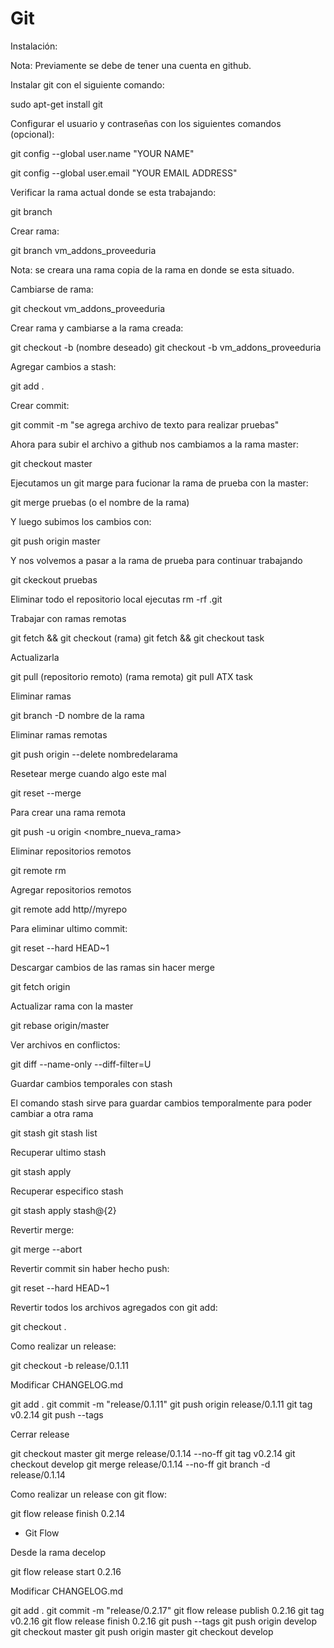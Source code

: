 # Git

Instalación:

Nota: Previamente se debe de tener una cuenta en github.

Instalar git con el siguiente comando:

  sudo apt-get install git

Configurar el usuario y contraseñas con los siguientes comandos (opcional):

  git config --global user.name "YOUR NAME"

  git config --global user.email "YOUR EMAIL ADDRESS"


Verificar la rama actual donde se esta trabajando:

  git branch

Crear rama:

  git branch vm_addons_proveeduria

Nota: se creara una rama copia de la rama en donde se esta situado.


Cambiarse de rama:

  git checkout vm_addons_proveeduria

Crear rama y cambiarse a la rama creada:

  git checkout -b (nombre deseado)
  git checkout -b vm_addons_proveeduria

Agregar cambios a stash:

  git add .

Crear commit:

  git commit -m "se agrega archivo de texto para realizar pruebas"

Ahora para subir el archivo a github nos cambiamos a la rama master:

  git checkout master

Ejecutamos un git marge para fucionar la rama de prueba con la master:

  git merge pruebas    (o el nombre de la rama)

Y luego subimos los cambios con:

  git push origin master

Y nos volvemos a pasar a la rama de prueba para continuar trabajando

  git ckeckout pruebas

Eliminar todo el repositorio local ejecutas rm -rf .git

Trabajar con ramas remotas

  git fetch && git checkout (rama)
  git fetch && git checkout task

Actualizarla

  git pull (repositorio remoto) (rama remota)
  git pull ATX task

Eliminar ramas

  git branch -D nombre de la rama

Eliminar ramas remotas

  git push origin --delete nombredelarama

Resetear merge cuando algo este mal

  git reset --merge

Para crear una rama remota

  git push -u origin <nombre_nueva_rama>


Eliminar repositorios remotos

  git remote rm <remote-name>

Agregar repositorios remotos

  git remote add <remote-name> http//myrepo

Para eliminar ultimo commit:

  git reset --hard HEAD~1

Descargar cambios de las ramas sin hacer merge

  git fetch origin

Actualizar rama con la master

  git rebase origin/master

Ver archivos en conflictos:

  git diff --name-only --diff-filter=U

Guardar cambios temporales con stash

El comando stash sirve para guardar cambios temporalmente para poder cambiar a otra rama

  git stash
  git stash list

Recuperar ultimo stash

  git stash apply

Recuperar especifico stash

  git stash apply stash@{2}

Revertir merge:

  git merge --abort

Revertir commit sin haber hecho push:

  git reset --hard HEAD~1

Revertir todos los archivos agregados con git add:

  git checkout .

Como realizar un release:

  git checkout -b release/0.1.11

Modificar CHANGELOG.md

  git add .
  git commit -m "release/0.1.11"
  git push origin release/0.1.11
  git tag v0.2.14
  git push --tags 

Cerrar release

  git checkout master
  git merge release/0.1.14 --no-ff
  git tag v0.2.14
  git checkout develop
  git merge release/0.1.14 --no-ff
  git branch -d release/0.1.14

Como realizar un release con git flow:

  git flow release finish 0.2.14
  * Git Flow

Desde la rama decelop

  git flow release start 0.2.16

Modificar CHANGELOG.md

  git add .
  git commit -m "release/0.2.17"
  git flow release publish 0.2.16
  git tag v0.2.16
  git flow release finish 0.2.16
  git push --tags
  git push origin develop
  git checkout master
  git push origin master
  git checkout develop













